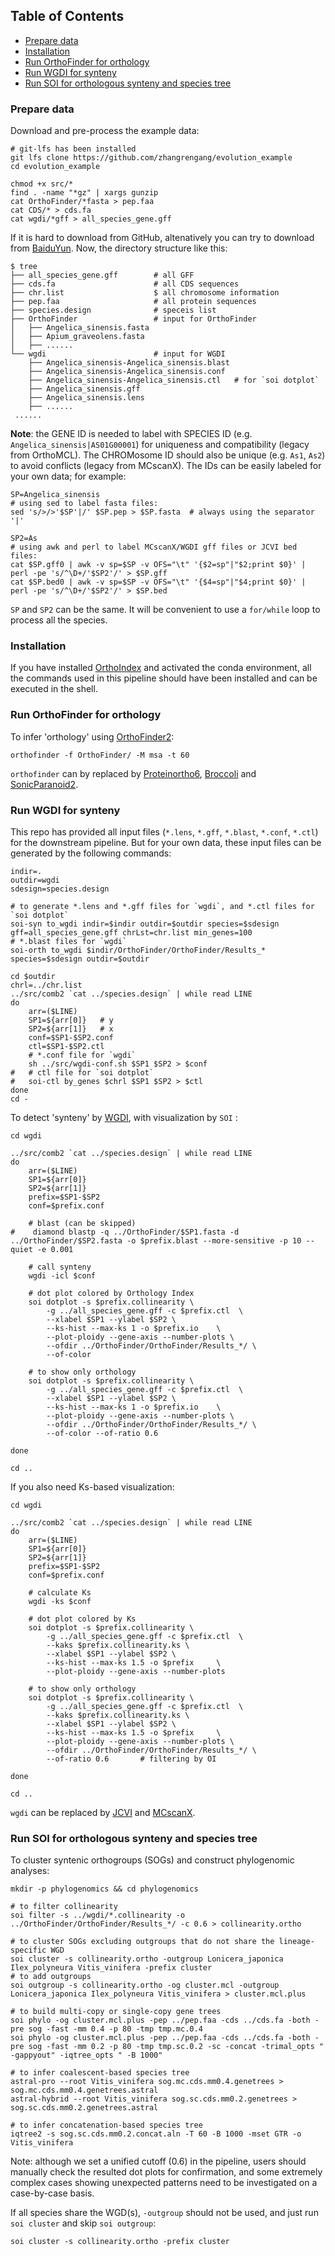 ## Table of Contents

   * [Prepare data](#Prepare-data)
   * [Installation](#Installation)
   * [Run OrthoFinder for orthology](#Run-OrthoFinde-for-orthology)
   * [Run WGDI for synteny](#Run-WGDI-for-synteny)
   * [Run SOI for orthologous synteny and species tree](#Run-SOI-for-orthologous-synteny-and-species-tree)

### Prepare data ###
Download and pre-process the example data:
```
# git-lfs has been installed
git lfs clone https://github.com/zhangrengang/evolution_example
cd evolution_example

chmod +x src/*
find . -name "*gz" | xargs gunzip
cat OrthoFinder/*fasta > pep.faa
cat CDS/* > cds.fa
cat wgdi/*gff > all_species_gene.gff
```
If it is hard to download from GitHub, altenatively you can try to download from [BaiduYun](https://pan.baidu.com/s/1Qz-GjO0KQ1Ao2zw7vvwihg?pwd=a83p).
Now, the directory structure like this:
```
$ tree
├── all_species_gene.gff        # all GFF
├── cds.fa                      # all CDS sequences
├── chr.list					$ all chromosome information
├── pep.faa                     # all protein sequences
├── species.design              # speceis list
├── OrthoFinder                 # input for OrthoFinder
│   ├── Angelica_sinensis.fasta
│   ├── Apium_graveolens.fasta
│   ├── ......
└── wgdi                        # input for WGDI
    ├── Angelica_sinensis-Angelica_sinensis.blast
    ├── Angelica_sinensis-Angelica_sinensis.conf
    ├── Angelica_sinensis-Angelica_sinensis.ctl   # for `soi dotplot`
    ├── Angelica_sinensis.gff
    ├── Angelica_sinensis.lens
    ├── ......
 ......
```
**Note**: the GENE ID is needed to label with SPECIES ID (e.g. `Angelica_sinensis|AS01G00001`) for 
uniqueness and compatibility (legacy from OrthoMCL). 
The CHROMosome ID should also be unique (e.g. `As1`, `As2`) to avoid conflicts (legacy from MCscanX).
The IDs can be easily labeled for your own data; for example: 
```
SP=Angelica_sinensis
# using sed to label fasta files:
sed 's/>/>'$SP'|/' $SP.pep > $SP.fasta  # always using the separator '|'

SP2=As
# using awk and perl to label MCscanX/WGDI gff files or JCVI bed files:
cat $SP.gff0 | awk -v sp=$SP -v OFS="\t" '{$2=sp"|"$2;print $0}' | perl -pe 's/^\D+/'$SP2'/' > $SP.gff
cat $SP.bed0 | awk -v sp=$SP -v OFS="\t" '{$4=sp"|"$4;print $0}' | perl -pe 's/^\D+/'$SP2'/' > $SP.bed
```
`SP` and `SP2` can be the same. It will be convenient to use a `for/while` loop to process all the species.
### Installation ###
If you have installed [OrthoIndex](https://github.com/zhangrengang/orthoindex#installation) and activated the conda environment, 
all the commands used in this pipeline should have been installed and can be executed in the shell.

### Run OrthoFinder for orthology ###
To infer 'orthology' using [OrthoFinder2](https://github.com/davidemms/OrthoFinder):
```
orthofinder -f OrthoFinder/ -M msa -t 60
```
`orthofinder` can by replaced by [Proteinortho6](https://gitlab.com/paulklemm_PHD/proteinortho), 
[Broccoli](https://github.com/rderelle/Broccoli) and 
[SonicParanoid2](https://gitlab.com/salvo981/sonicparanoid2).

### Run WGDI for synteny ###
This repo has provided all input files (`*.lens`, `*.gff`, `*.blast`, `*.conf`, `*.ctl`) for the downstream pipeline. 
But for your own data, these input files can be generated by the following commands:
```
indir=.
outdir=wgdi
sdesign=species.design

# to generate *.lens and *.gff files for `wgdi`, and *.ctl files for `soi dotplot`
soi-syn to_wgdi indir=$indir outdir=$outdir species=$sdesign gff=all_species_gene.gff chrLst=chr.list min_genes=100
# *.blast files for `wgdi`
soi-orth to_wgdi $indir/OrthoFinder/OrthoFinder/Results_* species=$sdesign outdir=$outdir

cd $outdir
chrl=../chr.list
../src/comb2 `cat ../species.design` | while read LINE
do
	arr=($LINE)
	SP1=${arr[0]}	# y
	SP2=${arr[1]}	# x
	conf=$SP1-$SP2.conf
	ctl=$SP1-$SP2.ctl
	# *.conf file for `wgdi`
	sh ../src/wgdi-conf.sh $SP1 $SP2 > $conf
#	# ctl file for `soi dotplot`
#	soi-ctl by_genes $chrl $SP1 $SP2 > $ctl
done
cd -
```

To detect 'synteny' by [WGDI](https://github.com/SunPengChuan/wgdi), with visualization by `SOI` :
```
cd wgdi

../src/comb2 `cat ../species.design` | while read LINE
do
    arr=($LINE)
    SP1=${arr[0]}
    SP2=${arr[1]}
    prefix=$SP1-$SP2
    conf=$prefix.conf

    # blast (can be skipped)
#    diamond blastp -q ../OrthoFinder/$SP1.fasta -d ../OrthoFinder/$SP2.fasta -o $prefix.blast --more-sensitive -p 10 --quiet -e 0.001

    # call synteny
    wgdi -icl $conf

    # dot plot colored by Orthology Index
    soi dotplot -s $prefix.collinearity \
        -g ../all_species_gene.gff -c $prefix.ctl  \
        --xlabel $SP1 --ylabel $SP2 \
        --ks-hist --max-ks 1 -o $prefix.io    \
        --plot-ploidy --gene-axis --number-plots \
        --ofdir ../OrthoFinder/OrthoFinder/Results_*/ \
        --of-color

    # to show only orthology
    soi dotplot -s $prefix.collinearity \
        -g ../all_species_gene.gff -c $prefix.ctl  \
        --xlabel $SP1 --ylabel $SP2 \
        --ks-hist --max-ks 1 -o $prefix.io    \
        --plot-ploidy --gene-axis --number-plots \
        --ofdir ../OrthoFinder/OrthoFinder/Results_*/ \
        --of-color --of-ratio 0.6

done

cd ..
```

If you also need Ks-based visualization:
```
cd wgdi

../src/comb2 `cat ../species.design` | while read LINE
do
    arr=($LINE)
    SP1=${arr[0]}
    SP2=${arr[1]}
    prefix=$SP1-$SP2
    conf=$prefix.conf

    # calculate Ks
    wgdi -ks $conf

    # dot plot colored by Ks
    soi dotplot -s $prefix.collinearity \
        -g ../all_species_gene.gff -c $prefix.ctl  \
        --kaks $prefix.collinearity.ks \
        --xlabel $SP1 --ylabel $SP2 \
        --ks-hist --max-ks 1.5 -o $prefix     \
        --plot-ploidy --gene-axis --number-plots

    # to show only orthology
    soi dotplot -s $prefix.collinearity \
        -g ../all_species_gene.gff -c $prefix.ctl  \
        --kaks $prefix.collinearity.ks \
        --xlabel $SP1 --ylabel $SP2 \
        --ks-hist --max-ks 1.5 -o $prefix     \
        --plot-ploidy --gene-axis --number-plots \
        --ofdir ../OrthoFinder/OrthoFinder/Results_*/ \
        --of-ratio 0.6       # filtering by OI

done

cd ..
```
`wgdi` can be replaced by [JCVI](https://github.com/tanghaibao/jcvi) and
[MCscanX](http://chibba.pgml.uga.edu/mcscan2).

### Run SOI for orthologous synteny and species tree ###
To cluster syntenic orthogroups (SOGs) and construct phylogenomic analyses:
```
mkdir -p phylogenomics && cd phylogenomics

# to filter collinearity
soi filter -s ../wgdi/*.collinearity -o ../OrthoFinder/OrthoFinder/Results_*/ -c 0.6 > collinearity.ortho

# to cluster SOGs excluding outgroups that do not share the lineage-specific WGD
soi cluster -s collinearity.ortho -outgroup Lonicera_japonica Ilex_polyneura Vitis_vinifera -prefix cluster
# to add outgroups
soi outgroup -s collinearity.ortho -og cluster.mcl -outgroup Lonicera_japonica Ilex_polyneura Vitis_vinifera > cluster.mcl.plus

# to build multi-copy or single-copy gene trees
soi phylo -og cluster.mcl.plus -pep ../pep.faa -cds ../cds.fa -both -pre sog -fast -mm 0.4 -p 80 -tmp tmp.mc.0.4
soi phylo -og cluster.mcl.plus -pep ../pep.faa -cds ../cds.fa -both -pre sog -fast -mm 0.2 -p 80 -tmp tmp.sc.0.2 -sc -concat -trimal_opts " -gappyout" -iqtree_opts " -B 1000"

# to infer coalescent‐based species tree
astral-pro --root Vitis_vinifera sog.mc.cds.mm0.4.genetrees > sog.mc.cds.mm0.4.genetrees.astral
astral-hybrid --root Vitis_vinifera sog.sc.cds.mm0.2.genetrees > sog.sc.cds.mm0.2.genetrees.astral

# to infer concatenation‐based species tree
iqtree2 -s sog.sc.cds.mm0.2.concat.aln -T 60 -B 1000 -mset GTR -o Vitis_vinifera
```
Note: although we set a unified cutoff (0.6) in the pipeline, users should manually check the resulted dot plots for confirmation, 
and some extremely complex cases showing unexpected patterns need to be investigated on a case-by-case basis.

If all species share the WGD(s), `-outgroup` should not be used, and just run `soi cluster` and skip `soi outgroup`:
```
soi cluster -s collinearity.ortho -prefix cluster
```
